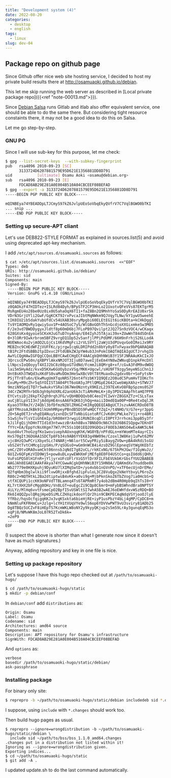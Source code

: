 ```yaml
---
title: "Development system (4)"
date: 2022-08-20
categories:
  - desktop
  - english
tags:
  - linux
slug: dev-04
---
```


## Package repo on github page

Since Github offer nice web site hosting service, I decided to host my private
build results there at http://osamuaoki.github.io/debian.

This let me skip running the web server as described in [Local private package
repo]({{<ref "note-00013.md">}}).

Since [Debian Salsa](http://salsa.debian.org) runs Gitlab and itlab also offer
equivalent service, one should be able to do the same there.  But considering
tight resource constaints there, it may not be a good idea to do this on Salsa.

Let me go step-by-step.

### GNU PG

Since I will use sub-key for this purpose, let me check:
```sh
$ gpg --list-secret-keys  --with-subkey-fingerprint
pub   rsa4096 2010-09-23 [SC]
      3133724D6207881579E95D621E1356881DD8D791
uid           [ultimate] Osamu Aoki <osamu@debian.org>
sub   rsa4096 2010-09-23 [E]
      FDCAD8AB29E281A0E004B510A04CBCEEF08BEFAD
$ gpg --export -a 3133724D6207881579E95D621E1356881DD8D791
-----BEGIN PGP PUBLIC KEY BLOCK-----

mQINBEya74YBEADDpLTJCmyS97kZ6JvlpUEoSoVbqEkyQVfrV7C7VqlBGWO0bTKI
... snip ...
-----END PGP PUBLIC KEY BLOCK-----
```

### Setting up secure-APT cliant

Let's use DEB822-STYLE FORMAT as explained in sources.list(5) and avoid using
deprecated apt-key mechanism.

I add `/etc/apt/sources.d/osamuaoki.sources` as follows:

```
$ cat >/etc/apt/sources.list.d/osamuaoki.sources  <<"EOF"
Types: deb
URIs: http://osamuaoki.github.io/debian/
Suites: sid
Components: main
Signed-By:
 -----BEGIN PGP PUBLIC KEY BLOCK-----
 Version: GnuPG v1.4.10 (GNU/Linux)
 . 
 mQINBEya74YBEADDpLTJCmyS97kZ6JvlpUEoSoVbqEkyQVfrV7C7VqlBGWO0bTKI
 z0QAOkzF47HIDTez+ISLRd84Dyh/BPpSTF2CP3HnLo21UxotvQFeVVs87EKTgrM5
 MsRgmEU4o28be0Uz0ix0U5ahaOqX6TI1+faZ8Bn2Q9MnhYoSaS0DyRrEAIU0xrSk
 VDrN3GrjUYli2GwF/GgKCKT92rxPvcaJIbtMqNWkm9QJVqyTLNw/kY1ywU5weehE
 tIK0IU2ib5dakYubUfdCv54UXAB30sryMpgbi60ELEtEG1t6icKBOta+kCHkDggl
 Ts9YIAOMQvRy1qwiySuv1P+4AOSoC7yS/WlGBoGOhThSnGcdjoXXGixmkeSw3MO5
 F/2e3vd7BWDDygyxJldtf8p6OmD6bj7FLoPB97Qvilpt2JQ27Sn9zVOC4/wCKaqx
 628GXsKx4gyoieSCKxHJuGTuD7nyAnqn/E04IyhJ5TAjai39x+ZUwWnT84dSOnEm
 0+3lORr9Iwkrbrom5BFZ9vrgEQ1Dp52v5anfjlPPiPdUMF/66H9nFrhjS26LLodA
 WUEWAoc4u2vjAOD2LGjCs1XKdVMgFci2rVLSVYlj2aWjU3dPUvqvGo0IReiJx9RY
 MEBZnc9CHEdWFZjVUFFKc/pjrgwIcq6LDRIPdd2n8bYy0y8TxFwyax9bPQARAQAB
 tB1Pc2FtdSBBb2tpIDxvc2FtdUBkZWJpYW4ub3JnPokCOAQTAQIAIgUCTJrvhgIb
 AwYLCQgHAwIGFQgCCQoLBBYCAwECHgECF4AACgkQHhNWiB3Y15FJNRAAuKkCIxJO
 3QrcscEPwS0n/gXBPYlAkxNMJOT3Iju8D7aweIjEeEm4YN8wZWNvqD1npkFHcDXl
 LlNpcsIoQOoyyT4XIJ2bC8z80pxGTUdNd/FcmmJi8QMrg8+xf/cGvA3FdM9vdWOQ
 lai5m5HyAdz/kvxD5KXw6GUOybzxVSg/MKK+Ugcwl/sHU9FT9zgy5myeNSiChn1J
 DntBsKh3TWQd3uXKdFS0vaMvDDm3HeSwXBcV0tT8tMuaxOu2gdxv0br+SoFytsN+
 PSjTTr8Tu6n/EkwMugUmXTqoNRS726nt4fVzbKYIQ9QEz2O8udC5PumHvTIOKcTn
 ExuMy+M9cZhr5q5YOIIST3A04PtT6oUA5yJPtlQMGpE2642CwebWpXAhz+STWVJ7
 9mziN9Spd1TQ7r5wAukvYSRalO67WeONzntyX9KEzL2397ExKvO8FBpSpzms0S2F
 34CrZW2MfhrbOb3gh9phUXRLd2anU6k3cTiAMnMmLK+j8y3PDV2AApfhtaHQ7PPB
 EYCvtsiDj28kpTX2gh9rqhJFG/vQbHBDQQvb8C4eoIYCIwVrZ8GGXZTz+CSLsTax
 auCjBlLpV1I3n7jAddpHE4nsAA6FkQK63jhQg+maiiIOmdEQa00P+0Re4txOqlJR
 Kyao3TFRmJY/Z4Qbl3bfDfmzNZ0lZRHGZ+KIRgQQEQIABgUCTJszvAAKCRDoD8TB
 qAYfMnzoAJkBk91lkUmhMRpeyPBndB5DS9FwHQCfYZqI+/t4NHO/V/G7e+yr3ppG
 2O+5Ag0ETJrvhgEQANuySzxnEDcSFToNbiGiotoRfCJvKdHjPWLke7Vji+ro4BR1
 51wSjhv7lsVIiGhEmIp/bRO8mY3rwgiG1RUNI8cqDlzI0PtYJrrhcmi3ppB5y3fr
 kJilFgQijhDHnTTId1d3ntwwzzBrAxh8Bvx7BNbD9cN6ChIUJ6B6ISQpgw7EKnOT
 fYYc+EA/EppYcNsXKgm77W7/PC5Ss1Q01EQ2O9GDQxiF8OEbJANSO4wExAWK5LN4
 Kuod4vt7hoGzgfKo1woviuephAUxnqqKhK/WG0YB/nPFdGLn+mYWomMTe4ayrCIs
 HxS70gIt36DUAA1SDCTp8Fb34s9AB6YYEK83g4NW09e/Czoxl3W8Kej1uPwt62MV
 xjc8HzQ3wPCriXbye5Lc74NARj+N6lort5CwyPRiy5iBaygZVOw+pBA4kRdi5sGU
 vbSZ4tTvtCHMcg1zpSHs/P/qSUGsO+wGm9nWCB4i4zsDZ9GlEpneqSVtWgXKEbTz
 ymC/Z0tvORAOvamCkt06nnsbJqNdI7g82oCL/rkKCxNG/675kPHJGw/f1GyWuJz/
 6U1Zv6QFpKzVID9Wj5+pow8uDLxywEWHXmFjMEfg8E0FO4UStCo+qsIUdd6jQHh/
 VuFsGPQS0lH1FnR+jYljyrxUFcUFlrVzG5YtDrXFILFbEVUkbKrGbsfYUU2BABEB
 AAGJAh8EGAECAAkFAkya74YCGwwACgkQHhNWiB3Y15HN0A//QAKmdXv7nuddbe0k
 Wb27779e0HXKpuhj9DyuKU7lXIMqSwtD+/yo4vbb1nGVnPO/+xTF6ecUjnDrEMe/
 Q2fqHbm3bglwlkii9flvwORjxxBfghdJipFuloL3C28VuQgx2kNeYtbvyLP6roZx
 R80c2+NQTHtkL2Ba2dtiptwsB4vKk+a0vi9g+MjbPknSkoZ6TbZVog7ia0HcbS+Q
 stfXCQUPi1ccKK9oNFVdTTBLamnq4Ts6TAPRmRt7y4ob2dBm4R0Hpb9qIhTsI0+Y
 KL7rtXHX2bFcMgg0OHz/Vn8LGT+euEgcZi9CQp8C6mrO+mFybBSWhndBra8NPTSY
 4iLYz/MlHq6vvtFsmeCpO2BpfI5vUSWltSI7whA5B2wAEJ6oEWHfdxvWSzRDQ+BO
 Rk6I4QQZpulQRqjHpeDSiMLCZHXqikdooYlQr2hin9CBKPECAqNdqVSYjooOJlyE
 YfRbz/hqsOcfqigqKKJx3vqKSxkta6bieHjRE+iyP1usPbzY4bLj4gMP/CpDC8+m
 kNmNluFKFRHmCu+Jzlg+lcYH1tVUqVYe9wlS6op6YDVVwPWT9vU3sviry81ADb25
 Dg8TBQz5UCZvF8iHEpTS7KcmWKLW8oNY2y9kyyQKjvp2s5m59LrAy3gunqEqMS3o
 xqPj8/NMvWK8mJoL07R52TxDk6k=
 =2eP9
 -----END PGP PUBLIC KEY BLOCK-----
EOF
```

(I suspect the above is shorter than what I generate now since it doesn't have
as much signatures.)

Anyway, adding repository and key in one file is nice.

### Setting up package repository

Let's suppose I have this hugo repo checked out at `/path/to/osamuaoki-hugo/`

```sh
$ cd /path/to/osamuaoki-hugo/static
$ mkdir -p debian/conf
```

In `debian/conf` add `distributions` as:

```
Origin: Osamu
Label: Osamu
Codename: sid
Architectures: amd64 source
Components: main
Description: APT repository for Osamu's infrastructure
SignWith: FDCAD8AB29E281A0E004B510A04CBCEEF08BEFAD
```

And `options` as:

```
verbose
basedir /path/to/osamuaoki-hugo/static/debian/
ask-passphrase
```

### Installing package

For binary only site:

```sh
$ reprepro -b ~/path/to/osamuaoki-hugo/static/debian includedeb sid *.deb
```

I suppose, using `include` with `*.changes` should work too.

Then build hugo pages as usual.
```
$ reprepro --ignore=wrongdistribution -b ~/path/to/osamuaoki-hugo/static/debian \
  include sid ~/path/to/bss/bss_1.1.0_amd64.changes
.changes put in a distribution not listed within it!
Ignoring as --ignore=wrongdistribution given.
Exporting indices...
$ cd ~/path/to/osamuaoki-hugo/static
$ git add -A .
```

I updated update.sh to do the last command automatically.


<!-- vim: set sw=2 sts=2 ai si et tw=79 ft=markdown: -->

